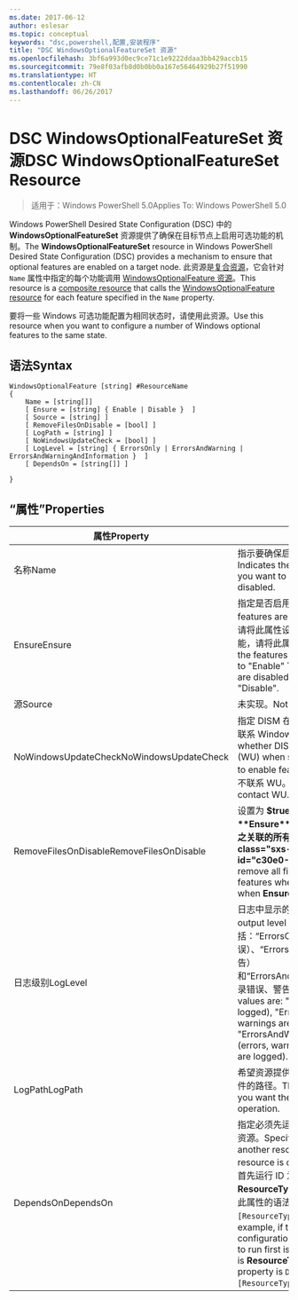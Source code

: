 ```yaml
---
ms.date: 2017-06-12
author: eslesar
ms.topic: conceptual
keywords: "dsc,powershell,配置,安装程序"
title: "DSC WindowsOptionalFeatureSet 资源"
ms.openlocfilehash: 3bf6a993d0ec9ce71c1e9222ddaa3bb429accb15
ms.sourcegitcommit: 79e8f03afb8d0b0bb0a167e56464929b27f51990
ms.translationtype: HT
ms.contentlocale: zh-CN
ms.lasthandoff: 06/26/2017
---
```

# <a name="dsc-windowsoptionalfeatureset-resource"></a><span data-ttu-id="c30e0-103">DSC WindowsOptionalFeatureSet 资源</span><span class="sxs-lookup"><span data-stu-id="c30e0-103">DSC WindowsOptionalFeatureSet Resource</span></span>

> <span data-ttu-id="c30e0-104">适用于：Windows PowerShell 5.0</span><span class="sxs-lookup"><span data-stu-id="c30e0-104">Applies To: Windows PowerShell 5.0</span></span>

<span data-ttu-id="c30e0-105">Windows PowerShell Desired State Configuration (DSC) 中的 **WindowsOptionalFeatureSet** 资源提供了确保在目标节点上启用可选功能的机制。</span><span class="sxs-lookup"><span data-stu-id="c30e0-105">The **WindowsOptionalFeatureSet** resource in Windows PowerShell Desired State Configuration (DSC) provides a mechanism to ensure that optional features are enabled on a target node.</span></span> <span data-ttu-id="c30e0-106">此资源是[复合资源](authoringResourceComposite.md)，它会针对 `Name` 属性中指定的每个功能调用 [WindowsOptionalFeature 资源](windowsOptionalFeatureResource.md)。</span><span class="sxs-lookup"><span data-stu-id="c30e0-106">This resource is a [composite resource](authoringResourceComposite.md) that calls the [WindowsOptionalFeature resource](windowsOptionalFeatureResource.md) for each feature specified in the `Name` property.</span></span>

<span data-ttu-id="c30e0-107">要将一些 Windows 可选功能配置为相同状态时，请使用此资源。</span><span class="sxs-lookup"><span data-stu-id="c30e0-107">Use this resource when you want to configure a number of Windows optional features to the same state.</span></span>

## <a name="syntax"></a><span data-ttu-id="c30e0-108">语法</span><span class="sxs-lookup"><span data-stu-id="c30e0-108">Syntax</span></span>

```
WindowsOptionalFeature [string] #ResourceName
{
    Name = [string[]]
    [ Ensure = [string] { Enable | Disable }  ]
    [ Source = [string] ] 
    [ RemoveFilesOnDisable = [bool] ]  
    [ LogPath = [string] ]
    [ NoWindowsUpdateCheck = [bool] ]
    [ LogLevel = [string] { ErrorsOnly | ErrorsAndWarning | ErrorsAndWarningAndInformation }  ]
    [ DependsOn = [string[]] ]
    
}
```

## <a name="properties"></a><span data-ttu-id="c30e0-109">“属性”</span><span class="sxs-lookup"><span data-stu-id="c30e0-109">Properties</span></span>

|  <span data-ttu-id="c30e0-110">属性</span><span class="sxs-lookup"><span data-stu-id="c30e0-110">Property</span></span>  |  <span data-ttu-id="c30e0-111">说明</span><span class="sxs-lookup"><span data-stu-id="c30e0-111">Description</span></span>   | 
|---|---| 
| <span data-ttu-id="c30e0-112">名称</span><span class="sxs-lookup"><span data-stu-id="c30e0-112">Name</span></span>| <span data-ttu-id="c30e0-113">指示要确保启用或禁用的功能的名称。</span><span class="sxs-lookup"><span data-stu-id="c30e0-113">Indicates the name of the features that you want to ensure are enabled or disabled.</span></span>| 
| <span data-ttu-id="c30e0-114">Ensure</span><span class="sxs-lookup"><span data-stu-id="c30e0-114">Ensure</span></span>| <span data-ttu-id="c30e0-115">指定是否启用功能。</span><span class="sxs-lookup"><span data-stu-id="c30e0-115">Specifies whether the features are enabled.</span></span> <span data-ttu-id="c30e0-116">若要确保启用功能，请将此属性设置为“启用”。若要确保禁用功能，请将此属性设为“禁用”。</span><span class="sxs-lookup"><span data-stu-id="c30e0-116">To ensure that the features are enabled, set this property to "Enable" To ensure that the features are disabled, set the property to "Disable".</span></span>|
| <span data-ttu-id="c30e0-117">源</span><span class="sxs-lookup"><span data-stu-id="c30e0-117">Source</span></span>| <span data-ttu-id="c30e0-118">未实现。</span><span class="sxs-lookup"><span data-stu-id="c30e0-118">Not implemented.</span></span>|
| <span data-ttu-id="c30e0-119">NoWindowsUpdateCheck</span><span class="sxs-lookup"><span data-stu-id="c30e0-119">NoWindowsUpdateCheck</span></span>| <span data-ttu-id="c30e0-120">指定 DISM 在搜索源文件以启用功能时是否联系 Windows 更新 (WU)。</span><span class="sxs-lookup"><span data-stu-id="c30e0-120">Specifies whether DISM contacts Windows Update (WU) when searching for the source files to enable features.</span></span> <span data-ttu-id="c30e0-121">如果为 $true，则 DISM 不联系 WU。</span><span class="sxs-lookup"><span data-stu-id="c30e0-121">If $true, DISM does not contact WU.</span></span>|
| <span data-ttu-id="c30e0-122">RemoveFilesOnDisable</span><span class="sxs-lookup"><span data-stu-id="c30e0-122">RemoveFilesOnDisable</span></span>| <span data-ttu-id="c30e0-123">设置为 **$true** 可在功能禁用时（即，**Ensure** 设置为“Absent”时）删除与之关联的所有文件。</span><span class="sxs-lookup"><span data-stu-id="c30e0-123">Set to **$true** to remove all files associated with the features when they are disabled (that is, when **Ensure** is set to "Absent").</span></span>|
| <span data-ttu-id="c30e0-124">日志级别</span><span class="sxs-lookup"><span data-stu-id="c30e0-124">LogLevel</span></span>| <span data-ttu-id="c30e0-125">日志中显示的最大输出级别。</span><span class="sxs-lookup"><span data-stu-id="c30e0-125">The maximum output level shown in the logs.</span></span> <span data-ttu-id="c30e0-126">接受的值包括：“ErrorsOnly”（只记录错误）、“ErrorsAndWarning”（记录错误和警告）和“ErrorsAndWarningAndInformation”（记录错误、警告和调试信息）。</span><span class="sxs-lookup"><span data-stu-id="c30e0-126">The accepted values are: "ErrorsOnly" (only errors are logged), "ErrorsAndWarning" (errors and warnings are logged), and "ErrorsAndWarningAndInformation" (errors, warnings, and debug information are logged).</span></span>|
| <span data-ttu-id="c30e0-127">LogPath</span><span class="sxs-lookup"><span data-stu-id="c30e0-127">LogPath</span></span>| <span data-ttu-id="c30e0-128">希望资源提供程序在其中记录操作的日志文件的路径。</span><span class="sxs-lookup"><span data-stu-id="c30e0-128">The path to a log file where you want the resource provider to log the operation.</span></span>| 
| <span data-ttu-id="c30e0-129">DependsOn</span><span class="sxs-lookup"><span data-stu-id="c30e0-129">DependsOn</span></span>| <span data-ttu-id="c30e0-130">指定必须先运行其他资源的配置，再配置此资源。</span><span class="sxs-lookup"><span data-stu-id="c30e0-130">Specifies that the configuration of another resource must run before this resource is configured.</span></span> <span data-ttu-id="c30e0-131">例如，如果你想要首先运行 ID 为 __ResourceName__、类型为 __ResourceType__ 的资源配置脚本块，则使用此属性的语法为 `DependsOn = "[ResourceType]ResourceName"`。</span><span class="sxs-lookup"><span data-stu-id="c30e0-131">For example, if the ID of the resource configuration script block that you want to run first is __ResourceName__ and its type is __ResourceType__, the syntax for using this property is `DependsOn = "[ResourceType]ResourceName"`.</span></span>| 
 



